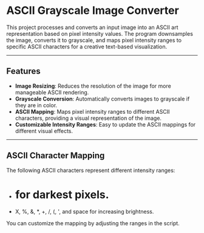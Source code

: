 # ASCII Grayscale Image Converter

This project processes and converts an input image into an ASCII art representation based on pixel intensity values. The program downsamples the image, converts it to grayscale, and maps pixel intensity ranges to specific ASCII characters for a creative text-based visualization.

---

## Features
- **Image Resizing**: Reduces the resolution of the image for more manageable ASCII rendering.
- **Grayscale Conversion**: Automatically converts images to grayscale if they are in color.
- **ASCII Mapping**: Maps pixel intensity ranges to different ASCII characters, providing a visual representation of the image.
- **Customizable Intensity Ranges**: Easy to update the ASCII mappings for different visual effects.

---

## ASCII Character Mapping

The following ASCII characters represent different intensity ranges:

- # for darkest pixels.
- X, %, &, *, +, /, (, ', and space for increasing brightness.

You can customize the mapping by adjusting the ranges in the script.


